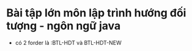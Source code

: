 # Bài tập lớn môn lập trình hướng đối tượng - ngôn ngữ java
- có 2 forder là :BTL-HDT và BTL-HDT-NEW

